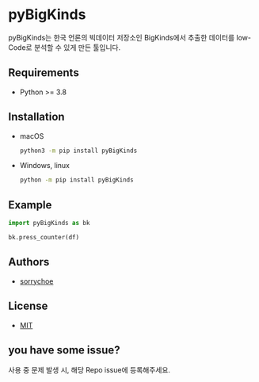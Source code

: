 # pyBigKinds

pyBigKinds는 한국 언론의 빅데이터 저장소인 BigKinds에서 추출한 데이터를 low-Code로 분석할 수 있게 만든 툴입니다.

## Requirements

- Python >= 3.8

## Installation

- macOS

  ```bash
  python3 -m pip install pyBigKinds
  ```

- Windows, linux

  ```bash
  python -m pip install pyBigKinds
  ```

## Example

```python
import pyBigKinds as bk

bk.press_counter(df)

```

## Authors

- [sorrychoe](https://www.github.com/sorrychoe)


## License

- [MIT](https://choosealicense.com/licenses/mit/)

## you have some issue?

사용 중 문제 발생 시, 해당 Repo issue에 등록해주세요.
